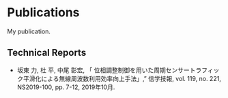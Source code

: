 # Publications

My publication.

## Technical Reports
- 坂東 力, 杜 平, 中尾 彰宏, 「	位相調整制御を用いた周期センサートラフィック平滑化による無線周波数利用効率向上手法」,” 信学技報, vol. 119, no. 221, NS2019-100, pp. 7-12, 2019年10月.

